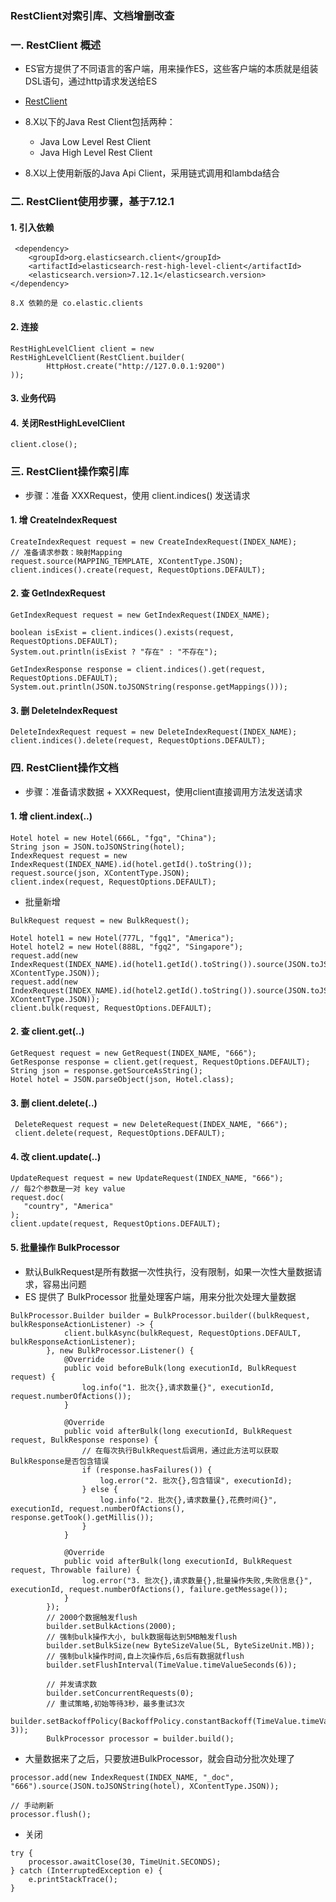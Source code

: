 ###  RestClient对索引库、文档增删改查
###  一. RestClient 概述
* ES官方提供了不同语言的客户端，用来操作ES，这些客户端的本质就是组装DSL语句，通过http请求发送给ES

* [RestClient](https://www.elastic.co/guide/en/elasticsearch/client/index.html)

* 8.X以下的Java Rest Client包括两种：
    * Java Low Level Rest Client
    * Java High Level Rest Client

* 8.X以上使用新版的Java Api Client，采用链式调用和lambda结合


###  二. RestClient使用步骤，基于7.12.1
####  1. 引入依赖
```
 <dependency>
    <groupId>org.elasticsearch.client</groupId>
    <artifactId>elasticsearch-rest-high-level-client</artifactId>
    <elasticsearch.version>7.12.1</elasticsearch.version>
</dependency>

8.X 依赖的是 co.elastic.clients
```

####  2. 连接
```
RestHighLevelClient client = new RestHighLevelClient(RestClient.builder(
        HttpHost.create("http://127.0.0.1:9200")
));
```

####  3. 业务代码
####  4. 关闭RestHighLevelClient
```
client.close();
```


###  三. RestClient操作索引库  
* 步骤：准备 XXXRequest，使用 client.indices() 发送请求

####  1. 增 CreateIndexRequest
```
CreateIndexRequest request = new CreateIndexRequest(INDEX_NAME);
// 准备请求参数：映射Mapping
request.source(MAPPING_TEMPLATE, XContentType.JSON);
client.indices().create(request, RequestOptions.DEFAULT);
```

####  2. 查 GetIndexRequest
```
GetIndexRequest request = new GetIndexRequest(INDEX_NAME);

boolean isExist = client.indices().exists(request, RequestOptions.DEFAULT);
System.out.println(isExist ? "存在" : "不存在");

GetIndexResponse response = client.indices().get(request, RequestOptions.DEFAULT);
System.out.println(JSON.toJSONString(response.getMappings()));
```


####  3. 删  DeleteIndexRequest
```
DeleteIndexRequest request = new DeleteIndexRequest(INDEX_NAME);
client.indices().delete(request, RequestOptions.DEFAULT);
```


###  四. RestClient操作文档
* 步骤：准备请求数据 + XXXRequest，使用client直接调用方法发送请求

####  1. 增  client.index(..)
```
Hotel hotel = new Hotel(666L, "fgq", "China");
String json = JSON.toJSONString(hotel);
IndexRequest request = new IndexRequest(INDEX_NAME).id(hotel.getId().toString());
request.source(json, XContentType.JSON);
client.index(request, RequestOptions.DEFAULT);
```

* 批量新增

```
BulkRequest request = new BulkRequest();

Hotel hotel1 = new Hotel(777L, "fgq1", "America");
Hotel hotel2 = new Hotel(888L, "fgq2", "Singapore");
request.add(new IndexRequest(INDEX_NAME).id(hotel1.getId().toString()).source(JSON.toJSONString(hotel1), XContentType.JSON));
request.add(new IndexRequest(INDEX_NAME).id(hotel2.getId().toString()).source(JSON.toJSONString(hotel2), XContentType.JSON));
client.bulk(request, RequestOptions.DEFAULT);
```

####  2. 查 client.get(..)
```
GetRequest request = new GetRequest(INDEX_NAME, "666");
GetResponse response = client.get(request, RequestOptions.DEFAULT);
String json = response.getSourceAsString();
Hotel hotel = JSON.parseObject(json, Hotel.class);
```


####  3. 删  client.delete(..)
```
 DeleteRequest request = new DeleteRequest(INDEX_NAME, "666");
 client.delete(request, RequestOptions.DEFAULT);
```

####  4. 改  client.update(..)
```
UpdateRequest request = new UpdateRequest(INDEX_NAME, "666");
// 每2个参数是一对 key value
request.doc(
   "country", "America"
);
client.update(request, RequestOptions.DEFAULT);
```

#### 5. 批量操作 BulkProcessor
* 默认BulkRequest是所有数据一次性执行，没有限制，如果一次性大量数据请求，容易出问题
* ES 提供了 BulkProcessor 批量处理客户端，用来分批次处理大量数据

```
BulkProcessor.Builder builder = BulkProcessor.builder((bulkRequest, bulkResponseActionListener) -> {
            client.bulkAsync(bulkRequest, RequestOptions.DEFAULT, bulkResponseActionListener);
        }, new BulkProcessor.Listener() {
            @Override
            public void beforeBulk(long executionId, BulkRequest request) {
                log.info("1. 批次{},请求数量{}", executionId, request.numberOfActions());
            }

            @Override
            public void afterBulk(long executionId, BulkRequest request, BulkResponse response) {
                // 在每次执行BulkRequest后调用，通过此方法可以获取BulkResponse是否包含错误
                if (response.hasFailures()) {
                    log.error("2. 批次{},包含错误", executionId);
                } else {
                    log.info("2. 批次{},请求数量{},花费时间{}", executionId, request.numberOfActions(), response.getTook().getMillis());
                }
            }

            @Override
            public void afterBulk(long executionId, BulkRequest request, Throwable failure) {
                log.error("3. 批次{},请求数量{},批量操作失败,失败信息{}", executionId, request.numberOfActions(), failure.getMessage());
            }
        });
        // 2000个数据触发flush
        builder.setBulkActions(2000);
        // 强制bulk操作大小, bulk数据每达到5MB触发flush
        builder.setBulkSize(new ByteSizeValue(5L, ByteSizeUnit.MB));
        // 强制bulk操作时间,自上次操作后,6s后有数据就flush
        builder.setFlushInterval(TimeValue.timeValueSeconds(6));

        // 并发请求数
        builder.setConcurrentRequests(0);
        // 重试策略,初始等待3秒，最多重试3次
        builder.setBackoffPolicy(BackoffPolicy.constantBackoff(TimeValue.timeValueSeconds(3), 3));
        BulkProcessor processor = builder.build();
```

* 大量数据来了之后，只要放进BulkProcessor，就会自动分批次处理了

```
processor.add(new IndexRequest(INDEX_NAME, "_doc", "666").source(JSON.toJSONString(hotel), XContentType.JSON));

// 手动刷新
processor.flush();
```


* 关闭

```
try {
    processor.awaitClose(30, TimeUnit.SECONDS);
} catch (InterruptedException e) {
    e.printStackTrace();
}
```

